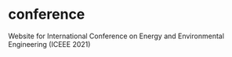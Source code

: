 # conference
Website for International Conference on Energy and Environmental Engineering (ICEEE 2021)
